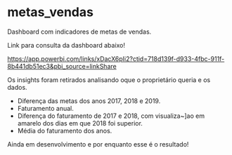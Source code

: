 # metas_vendas
Dashboard com indicadores de metas de vendas.

Link para consulta da dashboard abaixo! 

https://app.powerbi.com/links/xDacX6pIi2?ctid=718d139f-d933-4fbc-911f-8b441db51ec3&pbi_source=linkShare


Os insights foram retirados analisando oque o proprietário queria e os dados.
- Diferença das metas dos anos 2017, 2018 e 2019.
- Faturamento anual.
- Diferença do faturamento de 2017 e 2018, com visualiza~]ao em amarelo dos dias em que 2018 foi superior.
- Média do faturamento dos anos.

Ainda em desenvolvimento e por enquanto esse é o resultado!

